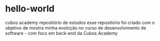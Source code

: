 # hello-world
cubos academy repositório de estudos 
esse repositório foi criado com o objetivo de mostra minha evoloção 
no curso de desenvolvimento de software - com foco em beck-end da Cubos Academy 